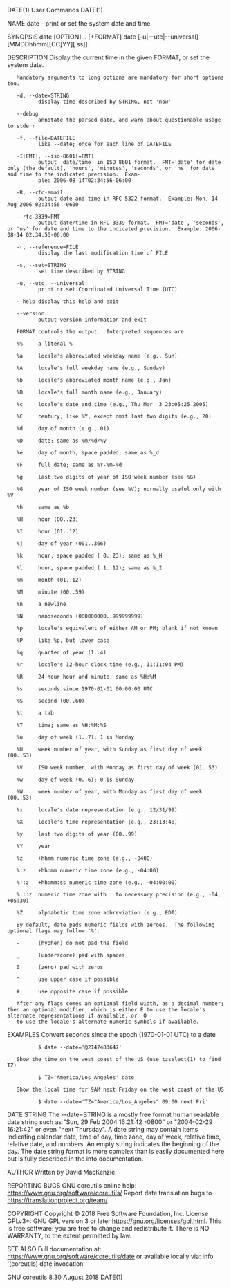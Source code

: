 DATE(1)                                                                               User Commands                                                                               DATE(1)

NAME
       date - print or set the system date and time

SYNOPSIS
       date [OPTION]... [+FORMAT]
       date [-u|--utc|--universal] [MMDDhhmm[[CC]YY][.ss]]

DESCRIPTION
       Display the current time in the given FORMAT, or set the system date.

       Mandatory arguments to long options are mandatory for short options too.

       -d, --date=STRING
              display time described by STRING, not 'now'

       --debug
              annotate the parsed date, and warn about questionable usage to stderr

       -f, --file=DATEFILE
              like --date; once for each line of DATEFILE

       -I[FMT], --iso-8601[=FMT]
              output  date/time  in ISO 8601 format.  FMT='date' for date only (the default), 'hours', 'minutes', 'seconds', or 'ns' for date and time to the indicated precision.  Exam‐
              ple: 2006-08-14T02:34:56-06:00

       -R, --rfc-email
              output date and time in RFC 5322 format.  Example: Mon, 14 Aug 2006 02:34:56 -0600

       --rfc-3339=FMT
              output date/time in RFC 3339 format.  FMT='date', 'seconds', or 'ns' for date and time to the indicated precision.  Example: 2006-08-14 02:34:56-06:00

       -r, --reference=FILE
              display the last modification time of FILE

       -s, --set=STRING
              set time described by STRING

       -u, --utc, --universal
              print or set Coordinated Universal Time (UTC)

       --help display this help and exit

       --version
              output version information and exit

       FORMAT controls the output.  Interpreted sequences are:

       %%     a literal %

       %a     locale's abbreviated weekday name (e.g., Sun)

       %A     locale's full weekday name (e.g., Sunday)

       %b     locale's abbreviated month name (e.g., Jan)

       %B     locale's full month name (e.g., January)

       %c     locale's date and time (e.g., Thu Mar  3 23:05:25 2005)

       %C     century; like %Y, except omit last two digits (e.g., 20)

       %d     day of month (e.g., 01)

       %D     date; same as %m/%d/%y

       %e     day of month, space padded; same as %_d

       %F     full date; same as %Y-%m-%d

       %g     last two digits of year of ISO week number (see %G)

       %G     year of ISO week number (see %V); normally useful only with %V

       %h     same as %b

       %H     hour (00..23)

       %I     hour (01..12)

       %j     day of year (001..366)

       %k     hour, space padded ( 0..23); same as %_H

       %l     hour, space padded ( 1..12); same as %_I

       %m     month (01..12)

       %M     minute (00..59)

       %n     a newline

       %N     nanoseconds (000000000..999999999)

       %p     locale's equivalent of either AM or PM; blank if not known

       %P     like %p, but lower case

       %q     quarter of year (1..4)

       %r     locale's 12-hour clock time (e.g., 11:11:04 PM)

       %R     24-hour hour and minute; same as %H:%M

       %s     seconds since 1970-01-01 00:00:00 UTC

       %S     second (00..60)

       %t     a tab

       %T     time; same as %H:%M:%S

       %u     day of week (1..7); 1 is Monday

       %U     week number of year, with Sunday as first day of week (00..53)

       %V     ISO week number, with Monday as first day of week (01..53)

       %w     day of week (0..6); 0 is Sunday

       %W     week number of year, with Monday as first day of week (00..53)

       %x     locale's date representation (e.g., 12/31/99)

       %X     locale's time representation (e.g., 23:13:48)

       %y     last two digits of year (00..99)

       %Y     year

       %z     +hhmm numeric time zone (e.g., -0400)

       %:z    +hh:mm numeric time zone (e.g., -04:00)

       %::z   +hh:mm:ss numeric time zone (e.g., -04:00:00)

       %:::z  numeric time zone with : to necessary precision (e.g., -04, +05:30)

       %Z     alphabetic time zone abbreviation (e.g., EDT)

       By default, date pads numeric fields with zeroes.  The following optional flags may follow '%':

       -      (hyphen) do not pad the field

       _      (underscore) pad with spaces

       0      (zero) pad with zeros

       ^      use upper case if possible

       #      use opposite case if possible

       After any flags comes an optional field width, as a decimal number; then an optional modifier, which is either E to use the locale's alternate representations if available, or  O
       to use the locale's alternate numeric symbols if available.

EXAMPLES
       Convert seconds since the epoch (1970-01-01 UTC) to a date

              $ date --date='@2147483647'

       Show the time on the west coast of the US (use tzselect(1) to find TZ)

              $ TZ='America/Los_Angeles' date

       Show the local time for 9AM next Friday on the west coast of the US

              $ date --date='TZ="America/Los_Angeles" 09:00 next Fri'

DATE STRING
       The  --date=STRING  is  a mostly free format human readable date string such as "Sun, 29 Feb 2004 16:21:42 -0800" or "2004-02-29 16:21:42" or even "next Thursday".  A date string
       may contain items indicating calendar date, time of day, time zone, day of week, relative time, relative date, and numbers.  An empty string indicates the beginning of  the  day.
       The date string format is more complex than is easily documented here but is fully described in the info documentation.

AUTHOR
       Written by David MacKenzie.

REPORTING BUGS
       GNU coreutils online help: <https://www.gnu.org/software/coreutils/>
       Report date translation bugs to <https://translationproject.org/team/>

COPYRIGHT
       Copyright © 2018 Free Software Foundation, Inc.  License GPLv3+: GNU GPL version 3 or later <https://gnu.org/licenses/gpl.html>.
       This is free software: you are free to change and redistribute it.  There is NO WARRANTY, to the extent permitted by law.

SEE ALSO
       Full documentation at: <https://www.gnu.org/software/coreutils/date>
       or available locally via: info '(coreutils) date invocation'

GNU coreutils 8.30                                                                     August 2018                                                                                DATE(1)
